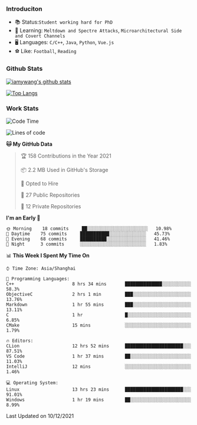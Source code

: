 ### Introduciton

- 📚 Status:`Student working hard for PhD`
- 🔎 Learning: `Meltdown and Spectre Attacks`, `Microarchitectural Side and Covert Channels`
- 🖥️ Languages: `C/C++`, `Java`, `Python`, `Vue.js`
- ⚽ Like: `Football`, `Reading`

### Github Stats

[![iamywang's github stats](https://github-readme-stats.vercel.app/api?username=iamywang&count_private=true&show_icons=true)]()

[![Top Langs](https://github-readme-stats.vercel.app/api/top-langs/?username=iamywang&layout=compact)]()

### Work Stats

<!--START_SECTION:waka-->
![Code Time](http://img.shields.io/badge/Code%20Time-17%20hrs%203%20mins-blue)

![Lines of code](https://img.shields.io/badge/From%20Hello%20World%20I%27ve%20Written-534%20Thousand%20lines%20of%20code-blue)

**🐱 My GitHub Data** 

> 🏆 158 Contributions in the Year 2021
 > 
> 📦 2.2 MB Used in GitHub's Storage 
 > 
> 💼 Opted to Hire
 > 
> 📜 27 Public Repositories 
 > 
> 🔑 12 Private Repositories  
 > 
**I'm an Early 🐤** 

```text
🌞 Morning    18 commits     ██░░░░░░░░░░░░░░░░░░░░░░░   10.98% 
🌆 Daytime    75 commits     ███████████░░░░░░░░░░░░░░   45.73% 
🌃 Evening    68 commits     ██████████░░░░░░░░░░░░░░░   41.46% 
🌙 Night      3 commits      ░░░░░░░░░░░░░░░░░░░░░░░░░   1.83%

```


📊 **This Week I Spent My Time On** 

```text
⌚︎ Time Zone: Asia/Shanghai

💬 Programming Languages: 
C++                      8 hrs 34 mins       ██████████████░░░░░░░░░░░   58.3% 
ObjectiveC               2 hrs 1 min         ███░░░░░░░░░░░░░░░░░░░░░░   13.76% 
Markdown                 1 hr 55 mins        ███░░░░░░░░░░░░░░░░░░░░░░   13.11% 
C                        1 hr                █░░░░░░░░░░░░░░░░░░░░░░░░   6.85% 
CMake                    15 mins             ░░░░░░░░░░░░░░░░░░░░░░░░░   1.79%

🔥 Editors: 
CLion                    12 hrs 52 mins      ██████████████████████░░░   87.51% 
VS Code                  1 hr 37 mins        ██░░░░░░░░░░░░░░░░░░░░░░░   11.03% 
IntelliJ                 12 mins             ░░░░░░░░░░░░░░░░░░░░░░░░░   1.46%

💻 Operating System: 
Linux                    13 hrs 23 mins      ██████████████████████░░░   91.01% 
Windows                  1 hr 19 mins        ██░░░░░░░░░░░░░░░░░░░░░░░   8.99%

```


 Last Updated on 10/12/2021
<!--END_SECTION:waka-->
